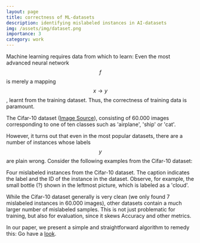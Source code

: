 ```yaml
---
layout: page
title: correctness of ML-datasets
description: identifying mislabeled instances in AI-datasets
img: /assets/img/dataset.png
importance: 3
category: work
---
```


Machine learning requires data from which to learn: 
Even the most advanced neural network $$f$$ is merely a mapping $$ x \to y $$, learnt from the training dataset.
Thus, the correctness of training data is paramount.

<div class="row">
    <div class="col-sm mt-3 mt-md-0">
        <img class="img-fluid rounded z-depth-1" src="{{ '/assets/img/cifar.jpg' | relative_url }}" alt="" title="example image"/>
    </div>
</div>
<div class="caption">
	The Cifar-10 dataset (<a href="https://github.com/dnddnjs/pytorch-cifar10">Image Source</a>), consisting of 60.000 images corresponding to one of ten classes such as 'airplane', 'ship' or 'cat'.
</div>

However, it turns out that even in the most popular datasets, there are a number of instances whose labels $$y$$ are plain wrong.
Consider the following examples from the Cifar-10 dataset:

<div class="row">
    <div class="col-sm mt-3 mt-md-0">
        <img class="img-fluid rounded z-depth-1" src="{{ '/assets/img/labelfix1.png' | relative_url }}" alt="" title="example image"/>
    </div>
</div>
<div class="caption">
	Four mislabeled instances from the Cifar-10 dataset. The caption indicates the label and the ID of the instance in the dataset. Observe, for example, the small bottle (?) shown in the leftmost picture, which is labeled as a 'cloud'.
</div>

While the Cifar-10 dataset generally is very clean (we only found 7 mislabeled instances in 60.000 images),
other datasets contain a much larger number of mislabeled samples.
This is not just problematic for training, but also for evaluation, since it skews Accuracy and other metrics.

In our paper, we present a simple and straightforward algorithm to remedy this: Go have a 
<a href="https://arxiv.org/pdf/1912.05283.pdf">look</a>.